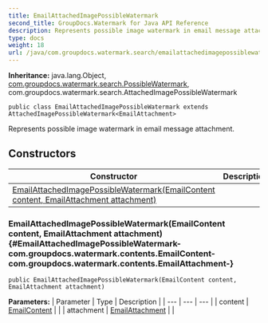 ```yaml
---
title: EmailAttachedImagePossibleWatermark
second_title: GroupDocs.Watermark for Java API Reference
description: Represents possible image watermark in email message attachment.
type: docs
weight: 18
url: /java/com.groupdocs.watermark.search/emailattachedimagepossiblewatermark/
---
```

**Inheritance:**
java.lang.Object, [com.groupdocs.watermark.search.PossibleWatermark](../../com.groupdocs.watermark.search/possiblewatermark), com.groupdocs.watermark.search.AttachedImagePossibleWatermark
```
public class EmailAttachedImagePossibleWatermark extends AttachedImagePossibleWatermark<EmailAttachment>
```

Represents possible image watermark in email message attachment.
## Constructors

| Constructor | Description |
| --- | --- |
| [EmailAttachedImagePossibleWatermark(EmailContent content, EmailAttachment attachment)](#EmailAttachedImagePossibleWatermark-com.groupdocs.watermark.contents.EmailContent-com.groupdocs.watermark.contents.EmailAttachment-) |  |
### EmailAttachedImagePossibleWatermark(EmailContent content, EmailAttachment attachment) {#EmailAttachedImagePossibleWatermark-com.groupdocs.watermark.contents.EmailContent-com.groupdocs.watermark.contents.EmailAttachment-}
```
public EmailAttachedImagePossibleWatermark(EmailContent content, EmailAttachment attachment)
```




**Parameters:**
| Parameter | Type | Description |
| --- | --- | --- |
| content | [EmailContent](../../com.groupdocs.watermark.contents/emailcontent) |  |
| attachment | [EmailAttachment](../../com.groupdocs.watermark.contents/emailattachment) |  |

